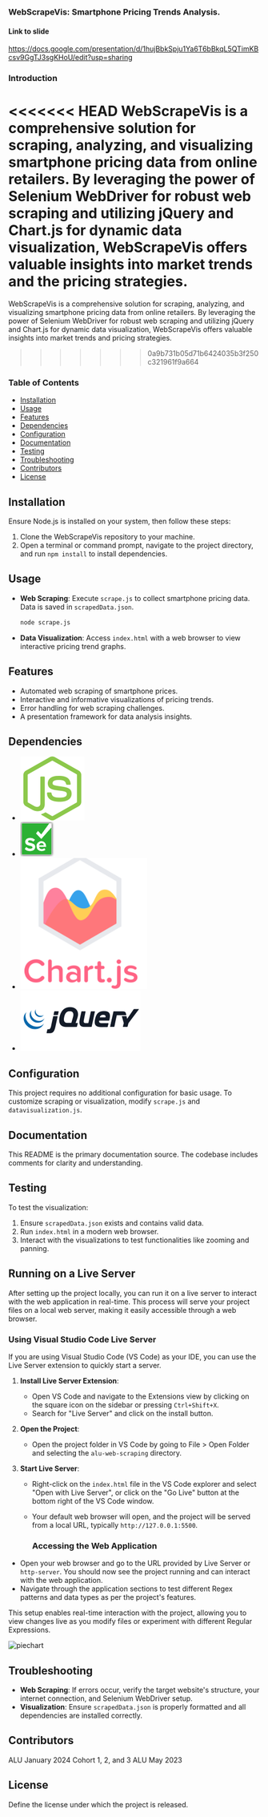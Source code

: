 ### WebScrapeVis: Smartphone Pricing Trends Analysis.

#### Link to slide 
https://docs.google.com/presentation/d/1hujBbkSpju1Ya6T6bBkqL5QTimKBcsv9GgTJ3sgKHoU/edit?usp=sharing
### Introduction

<<<<<<< HEAD
WebScrapeVis is a comprehensive solution for scraping, analyzing, and visualizing smartphone pricing data from online retailers. By leveraging the power of Selenium WebDriver for robust web scraping and utilizing jQuery and Chart.js for dynamic data visualization, WebScrapeVis offers valuable insights into market trends and the pricing strategies.
=======

WebScrapeVis is a comprehensive solution for scraping, analyzing, and visualizing smartphone pricing data from online retailers. By leveraging the power of Selenium WebDriver for robust web scraping and utilizing jQuery and Chart.js for dynamic data visualization, WebScrapeVis offers valuable insights into market trends and pricing strategies.
>>>>>>> 0a9b731b05d71b6424035b3f250c321961f9a664

### Table of Contents

- [Installation](#installation)
- [Usage](#usage)
- [Features](#features)
- [Dependencies](#dependencies)
- [Configuration](#configuration)
- [Documentation](#documentation)
- [Testing](#testing)
- [Troubleshooting](#troubleshooting)
- [Contributors](#contributors)
- [License](#license)

## Installation

Ensure Node.js is installed on your system, then follow these steps:

1. Clone the WebScrapeVis repository to your machine.
2. Open a terminal or command prompt, navigate to the project directory, and run `npm install` to install dependencies.

## Usage

- **Web Scraping**: Execute `scrape.js` to collect smartphone pricing data. Data is saved in `scrapedData.json`.

  ```bash
  node scrape.js
  ```

- **Data Visualization**: Access `index.html` with a web browser to view interactive pricing trend graphs.

## Features

- Automated web scraping of smartphone prices.
- Interactive and informative visualizations of pricing trends.
- Error handling for web scraping challenges.
- A presentation framework for data analysis insights.

## Dependencies

- ![Node.js](images/nodejs-icon.svg)
- ![Selenium WebDriver](images/selenium%20logo.png)
- ![Chart.js](images/chartjs.png)
- ![jQuery](images/jquery-ar21.svg)

## Configuration

This project requires no additional configuration for basic usage. To customize scraping or visualization, modify `scrape.js` and `datavisualization.js`.

## Documentation

This README is the primary documentation source. The codebase includes comments for clarity and understanding.

## Testing

To test the visualization:

1. Ensure `scrapedData.json` exists and contains valid data.
2. Run `index.html` in a modern web browser.
3. Interact with the visualizations to test functionalities like zooming and panning.

## Running on a Live Server

After setting up the project locally, you can run it on a live server to interact with the web application in real-time. This process will serve your project files on a local web server, making it easily accessible through a web browser.

### Using Visual Studio Code Live Server

If you are using Visual Studio Code (VS Code) as your IDE, you can use the Live Server extension to quickly start a server.

1. **Install Live Server Extension**:

   - Open VS Code and navigate to the Extensions view by clicking on the square icon on the sidebar or pressing `Ctrl+Shift+X`.
   - Search for "Live Server" and click on the install button.

2. **Open the Project**:

   - Open the project folder in VS Code by going to File > Open Folder and selecting the `alu-web-scraping` directory.

3. **Start Live Server**:

   - Right-click on the `index.html` file in the VS Code explorer and select "Open with Live Server", or click on the "Go Live" button at the bottom right of the VS Code window.
   - Your default web browser will open, and the project will be served from a local URL, typically `http://127.0.0.1:5500`.

     ### Accessing the Web Application

- Open your web browser and go to the URL provided by Live Server or `http-server`. You should now see the project running and can interact with the web application.
- Navigate through the application sections to test different Regex patterns and data types as per the project's features.

This setup enables real-time interaction with the project, allowing you to view changes live as you modify files or experiment with different Regular Expressions.

 <img width="690" alt="piechart" src="https://github.com/Lydia02/alu-web-scraping/assets/37791436/67bf45e5-c36e-4833-ad23-00d127826caf">

## Troubleshooting

- **Web Scraping**: If errors occur, verify the target website's structure, your internet connection, and Selenium WebDriver setup.
- **Visualization**: Ensure `scrapedData.json` is properly formatted and all dependencies are installed correctly.

## Contributors

ALU January 2024 Cohort 1, 2, and 3
ALU May 2023

## License

Define the license under which the project is released.

